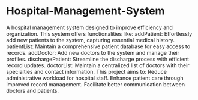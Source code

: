 # Hospital-Management-System
A hospital management system designed to improve efficiency and organization.
This system offers functionalities like:
addPatient: Effortlessly add new patients to the system, capturing essential medical history.
patientList: Maintain a comprehensive patient database for easy access to records.
addDoctor: Add new doctors to the system and manage their profiles.
dischargePatient: Streamline the discharge process with efficient record updates.
doctorList: Maintain a centralized list of doctors with their specialties and contact information.
This project aims to:
Reduce administrative workload for hospital staff.
Enhance patient care through improved record management.
Facilitate better communication between doctors and patients.
